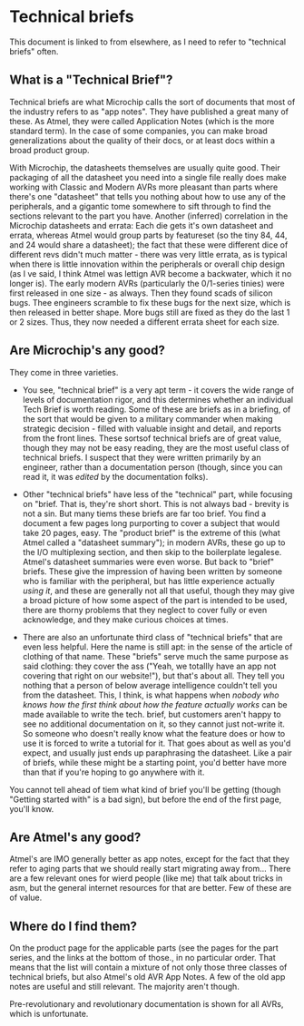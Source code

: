 # Technical briefs
This document is linked to from elsewhere, as I need to refer to "technical briefs" often. 

## What is a "Technical Brief"?
Technical briefs are what Microchip calls the sort of documents that most of the industry refers to as "app notes". They have published a great many of these. As Atmel, they were called Application Notes (which is the more standard term). In the case of some companies, you can make broad generalizations about the quality of their docs, or at least docs within a broad product group. 

With Microchip, the datasheets themselves are usually quite good. Their packaging of all the datasheet you need into a single file really does make working with Classic and Modern AVRs more pleasant than parts where there's one "datasheet" that tells you nothing about how to use any of the peripherals, and a gigantic tome somewhere to sift through to find the sections relevant to the part you have. Another (inferred) correlation in the Microchip datasheets and errata: Each die gets it's own datasheet and errata, whereas Atmel would group parts by featureset (so the tiny 84, 44, and 24 would share a datasheet); the fact that these were different dice of different revs didn't much matter - there was very little errata, as is typical when there is little innovation within the peripherals or overall chip design (as I
ve said, I think Atmel was lettign AVR become a backwater, which it no longer is). The early modern AVRs (particularly the 0/1-series tinies) were first released in one size - as always. Then they found scads of silicon bugs. Thee engineers scramble to fix these bugs for the next size, which is then released in better shape. More bugs still are fixed as they do the last 1 or 2 sizes. Thus, they now needed a different errata sheet for each size. 

## Are Microchip's any good?
They come in three varieties. 

* You see, "technical brief" is a very apt term - it covers the wide range of levels of documentation rigor, and this determines whether an individual Tech Brief is worth reading. Some of these are briefs as in a briefing, of the sort that would be given to a military commander when making strategic decision - filled with valuable insight and detail, and reports from the front lines. These sortsof technical briefs are of great value, though they may not be easy reading, they are the most useful class of technical briefs. I suspect that they were written primarily by an engineer, rather than a documentation person (though, since you can read it, it was *edited* by the documentation folks).

* Other "technical briefs" have less of the "technical" part, while focusing on "brief. That is, they're short short. This is not always bad - brevity is not a sin. But many tiems these briefs are far too brief. You find a document a few pages long purporting to cover a subject that would take 20 pages, easy. The "product brief" is the extreme of this (what Atmel called a "datasheet summary"); in modern AVRs, these go up to the I/O multiplexing section, and then skip to the boilerplate legalese. Atmel's datasheet summaries were even worse. But back to "brief" briefs. These give the impression of having been written by someone who is familiar with the peripheral, but has little experience actually *using it*, and these are generally not all that useful, though they may give a broad picture of how some aspect of the part is intended to be used, there are thorny problems that they neglect to cover fully or even acknowledge, and they make curious choices at times. 

* There are also an unfortunate third class of "technical briefs" that are even less helpful. Here the name is still apt: in the sense of the article of clothing of that name. These "briefs" serve much the same purpose as said clothing: they cover the ass ("Yeah, we totallly have an app not covering that right on our website!"), but that's about all. They tell you nothing that a person of below average intelligence couldn't tell you from the datasheet. This, I think, is what happens when *nobody who knows how the first think about how the feature actually works* can be made available to write the tech. brief, but customers aren't happy to see no additional documentation on it, so they cannot just not-write it. So someone who doesn't really know what the feature does or how to use it is forced to write a tutorial for it. That goes about as well as you'd expect, and usually just ends up paraphrasing the datasheet. Like a pair of briefs, while these might be a starting point, you'd better have more than that if you're hoping to go anywhere with it.

You cannot tell ahead of tiem what kind of brief you'll be getting (though "Getting started with" is a bad sign), but before the end of the first page, you'll know. 

## Are Atmel's any good? 
Atmel's are IMO generally better as app notes, except for the fact that they refer to aging parts that we should really start migrating away from... There are a few relevant ones for wierd people (like me) that talk about tricks in asm, but the general internet resources for that are better. Few of these are of value. 

## Where do I find them?
On the product page for the applicable parts (see the pages for the part series, and the links at the bottom of those., in no particular order. That means that the list will contain a mixture of not only those three classes of technical briefs, but also Atmel's old AVR App Notes. A few of the old app notes are useful and still relevant. The majority aren't though.

Pre-revolutionary and revolutionary documentation is shown for all AVRs, which is unfortunate. 

